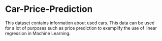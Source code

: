 # Car-Price-Prediction
This dataset contains information about used cars. This data can be used for a lot of purposes such as price prediction to exemplify the use of linear regression in Machine Learning.
